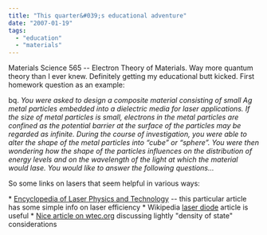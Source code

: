 ```yaml
---
title: "This quarter&#039;s educational adventure"
date: "2007-01-19"
tags: 
  - "education"
  - "materials"
---
```


Materials Science 565 -- Electron Theory of Materials. Way more quantum theory than I ever knew. Definitely getting my educational butt kicked. First homework question as an example:

bq. _You were asked to design a composite material consisting of small Ag metal particles embedded into a dielectric media for laser applications. If the size of metal particles is small, electrons in the metal particles are confined as the potential barrier at the surface of the particles may be regarded as infinite. During the course of investigation, you were able to alter the shape of the metal particles into “cube” or “sphere”. You were then wondering how the shape of the particles influences on the distribution of energy levels and on the wavelength of the light at which the material would lase. You would like to answer the following questions..._

So some links on lasers that seem helpful in various ways:

\* [Encyclopedia of Laser Physics and Technology](http://www.rp-photonics.com/slope_efficiency.html) -- this particular article has some simple info on laser efficiency \* Wikipedia [laser diode](http://en.wikipedia.org/wiki/Diode_laser) article is useful \* [Nice article on wtec.org](http://www.wtec.org/loyola/nano/05_04.htm) discussing lightly "density of state" considerations

